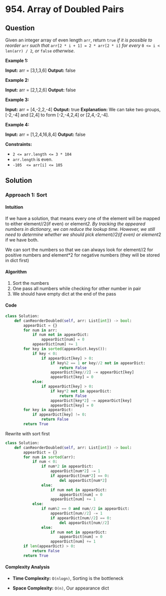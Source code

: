 
# 954. Array of Doubled Pairs

## Question

Given an integer array of even length  `arr`, return  `true` _if it is possible to reorder_ `arr` _such that_ `arr[2 * i + 1] = 2 * arr[2 * i]` _for every_ `0 <= i < len(arr) / 2`_, or_ `false` _otherwise_.

**Example 1:**

**Input:** arr = [3,1,3,6]
**Output:** false

**Example 2:**

**Input:** arr = [2,1,2,6]
**Output:** false

**Example 3:**

**Input:** arr = [4,-2,2,-4]
**Output:** true
**Explanation:** We can take two groups, [-2,-4] and [2,4] to form [-2,-4,2,4] or [2,4,-2,-4].

**Example 4:**

**Input:** arr = [1,2,4,16,8,4]
**Output:** false

**Constraints:**

- `2 <= arr.length <= 3 * 104`
- `arr.length`  is even.
- `-105  <= arr[i] <= 105`

## Solution

### Approach 1: Sort

#### Intuition

If we have a solution, that means every one of the element will be mapped to either element//2(if even) or element*2.
By tracking the appeared numbers in dictionary, we can reduce the lookup time. However, we still need to determine whether we should pick element//2(if even) or element*2 if we have both.

We can sort the numbers so that we can always look for element//2 for positive numbers and element*2 for negative numbers (they will be stored in dict first)

#### Algorithm

1. Sort the numbers
2. One pass all numbers while checking for other number in pair
3. We should have empty dict at the end of the pass

#### Code

```python
class Solution:
    def canReorderDoubled(self, arr: List[int]) -> bool:
        appearDict = {}
        for num in arr:
            if num not in appearDict:
                appearDict[num] = 0
            appearDict[num] += 1
        for key in sorted(appearDict.keys()):
            if key < 0:
                if appearDict[key] > 0:
                    if key%2 == 1 or key//2 not in appearDict:
                        return False
                    appearDict[key//2] -= appearDict[key]
                    appearDict[key] = 0
            else:
                if appearDict[key] > 0:
                    if key*2 not in appearDict:
                        return False
                    appearDict[key*2] -= appearDict[key]
                    appearDict[key] = 0
        for key in appearDict:
            if appearDict[key] != 0:
                return False
        return True
```

Rewrite with sort first

```python
class Solution:
    def canReorderDoubled(self, arr: List[int]) -> bool:
        appearDict = {}
        for num in sorted(arr):
            if num < 0:
                if num*2 in appearDict:
                    appearDict[num*2] -= 1
                    if appearDict[num*2] == 0:
                        del appearDict[num*2]
                else:
                    if num not in appearDict:
                        appearDict[num] = 0
                    appearDict[num] += 1
            else:
                if num%2 == 0 and num//2 in appearDict:
                    appearDict[num//2] -= 1
                    if appearDict[num//2] == 0:
                        del appearDict[num//2]
                else:
                    if num not in appearDict:
                        appearDict[num] = 0
                    appearDict[num] += 1
        if len(appearDict) > 0:
            return False
        return True
```

#### Complexity Analysis

- **Time Complexity:**  `O(nlogn)`, Sorting is the bottleneck

- **Space Complexity:**  `O(n)`, Our appearance dict
